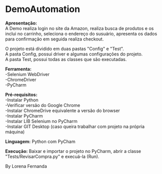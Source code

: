 # DemoAutomation
		
  **Apresentação:**  <br/>
  A Demo realiza login no site da Amazon, realiza busca de produtos e os inclui no carrinho, seleciona o endereço do susuário, apresenta os dados para confirmação em seguida realiza checkout.  <br/>
  
  O projeto está dividido em duas pastas "Config" e "Test". <br/>
  A pasta Config, possui driver e algumas configurações do projeto. <br/>
  A pasta Test, possui todas as classes que são executadas. <br/>

 **Ferramenta:**  <br/>
    -Selenium WebDriver <br/>
    -ChromeDriver <br/>
    -PyCharm <br/>
    
 **Pré-requisitos:**  <br/>
    -Instalar Python  <br/>
    -Verificar versão do Google Chrome  <br/>
    -Instalar ChromeDrive equivalente a versão do browser  <br/>
    -Instalar PyCharm  <br/>
    -Instalar LIB Selenium no PyCharm  <br/>
    -Instalar GIT Desktop (caso queira trabalhar com projeto na própria máquina)
    
 **Linguagem:** Python com PyCham
 
 **Execução:** Baixar e importar o projeto no PyCharm, abrir a classe "Tests/RevisarCompra.py" e execuá-la (Run).
 


By Lorena Fernanda
 
 
 
 
 
 
